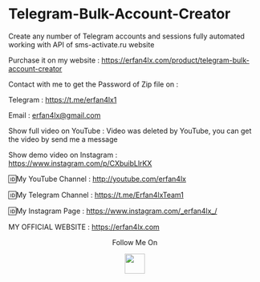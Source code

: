 # Telegram-Bulk-Account-Creator
Create any number of Telegram accounts and sessions fully automated working with API of sms-activate.ru website

Purchase it on my website : https://erfan4lx.com/product/telegram-bulk-account-creator

Contact with me to get the Password of Zip file on :

 Telegram : https://t.me/erfan4lx1
  
 Email : erfan4lx@gmail.com
 
 
Show full video on YouTube : Video was deleted by YouTube, you can get the video by send me a message

Show demo video on Instagram : https://www.instagram.com/p/CXbuibLlrKX
 

🆔My YouTube Channel : http://youtube.com/erfan4lx

🆔My Telegram Channel : https://t.me/Erfan4lxTeam1

🆔My Instagram Page : https://www.instagram.com/_erfan4lx_/

 MY OFFICIAL WEBSITE : https://erfan4lx.com

<p align="center">
  Follow Me On
</p>
<p align="center">
  <a href="https://www.youtube.com/c/erfan4lx?sub_confirmation=1">
    <img src="https://www.iconsdb.com/icons/preview/black/youtube-4-xxl.png" width="40" height="40">
  </a>
</p>
